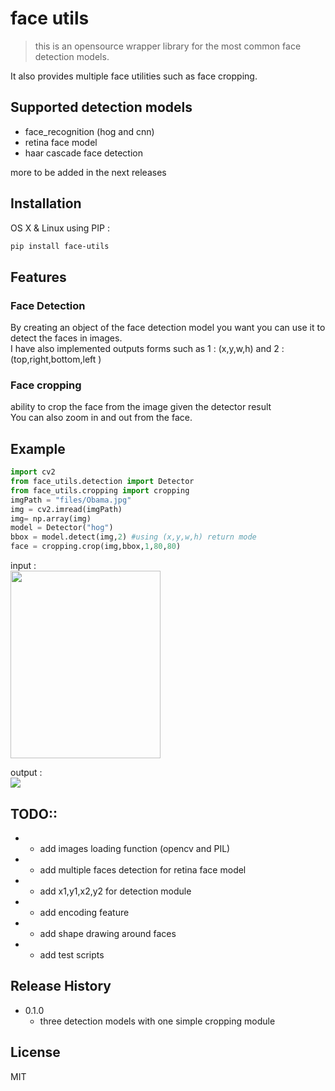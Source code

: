 # face utils
> this is an opensource wrapper library for the most common face detection models. 

It also provides multiple face utilities such as face cropping.

## Supported detection models
- face_recognition (hog and cnn)
- retina face model
- haar cascade face detection  

more to be added in the next releases

## Installation

OS X & Linux using PIP :

```sh
pip install face-utils
```


## Features

### Face Detection 

By creating an object of the face detection model you want you can use it to detect the faces in images.  
I have also implemented outputs forms such as
1 : (x,y,w,h) and  2 : (top,right,bottom,left )


### Face cropping 
ability to crop the  face from the image given the detector result  
You can also zoom in and out from the face.  

## Example 


```python 
import cv2
from face_utils.detection import Detector
from face_utils.cropping import cropping
imgPath = "files/Obama.jpg"
img = cv2.imread(imgPath)
img= np.array(img)
model = Detector("hog")
bbox = model.detect(img,2) #using (x,y,w,h) return mode
face = cropping.crop(img,bbox,1,80,80)
```


input :  
<img src="https://i.ibb.co/HKRFmSJ/President-Barack-Obama-is-photographed-during-a-presidential-portrait-sitting-for-an-official-photo.jpg" width="240" height="300">


output :  
<img src="https://i.ibb.co/HHd37KT/obama-out.png">

## TODO::  

- * add images loading function (opencv and PIL)
- * add multiple faces detection for retina face model
- * add x1,y1,x2,y2 for detection module
- * add encoding feature
- * add shape drawing around faces 
- * add test scripts


## Release History

* 0.1.0
    * three detection models with one simple cropping module

## License 

MIT

